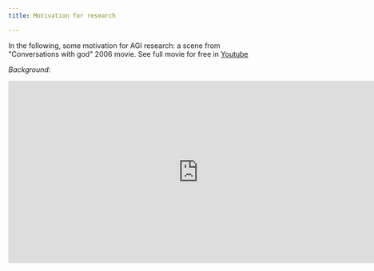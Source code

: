 ```yaml
---
title: Motivation for research

---
```


In the following, some motivation for AGI research: a scene from "Conversations with god" 2006 movie. See full movie for free in [Youtube](https://www.youtube.com/watch?v=PmPGcLu3I9k&ab_channel=CenterforHealingandLifeTransformation)

_Background_: 

<iframe width="760" height="365" src="https://www.youtube.com/embed/ybtgzro6Wh0" title="&quot;Conversations with god&quot; 2006 movie inspirational scene" frameborder="0" allow="accelerometer; autoplay; clipboard-write; encrypted-media; gyroscope; picture-in-picture; web-share" referrerpolicy="strict-origin-when-cross-origin" allowfullscreen></iframe>